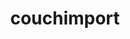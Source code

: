---
layout: default
title: couchimport
name: couchimport
fullname: glynnbird/couchimport
description: CouchDB import tool to allow data to be bulk inserted
watchers: 37
stars: 37
forks: 11
languages: 
  - JavaScript

tech: 
  - Cloudant
  - CouchDB

level: Beginner
giturl: https://github.com/glynnbird/couchimport
---